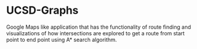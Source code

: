 # UCSD-Graphs
Google Maps like application that has the functionality of route finding and visualizations of how intersections are explored to get a route from start point to end point using A* search algorithm.
